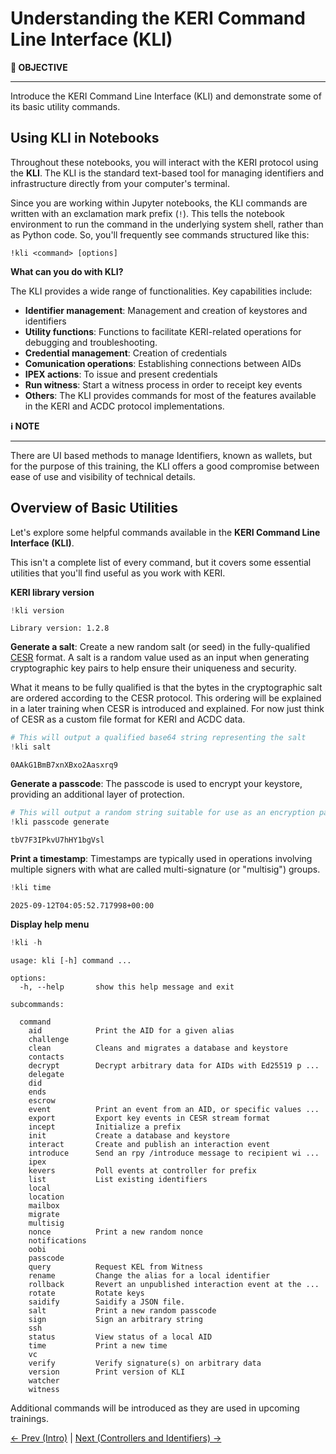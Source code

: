 # Understanding the KERI Command Line Interface (KLI)

<div class="alert alert-primary">
  <b>🎯 OBJECTIVE</b><hr>
Introduce the KERI Command Line Interface (KLI) and demonstrate some of its basic utility commands.
</div>

## Using KLI in Notebooks

Throughout these notebooks, you will interact with the KERI protocol using the **KLI**. The KLI is the standard text-based tool for managing identifiers and infrastructure directly from your computer's terminal. 

Since you are working within Jupyter notebooks, the KLI commands are written with an exclamation mark prefix (`!`). This tells the notebook environment to run the command in the underlying system shell, rather than as Python code. So, you'll frequently see commands structured like this:

`!kli <command> [options]`  

**What can you do with KLI?**

The KLI provides a wide range of functionalities. Key capabilities include:
- **Identifier management**: Management and creation of keystores and identifiers
- **Utility functions**: Functions to facilitate KERI-related operations for debugging and troubleshooting.
- **Credential management**: Creation of credentials
- **Comunication operations**: Establishing connections between AIDs
- **IPEX actions**: To issue and present credentials
- **Run witness**: Start a witness process in order to receipt key events
- **Others**: The KLI provides commands for most of the features available in the KERI and ACDC protocol implementations.



<div class="alert alert-info">
  <b>ℹ️ NOTE</b><hr>
    There are UI based methods to manage Identifiers, known as wallets, but for the purpose of this training, the KLI offers a good compromise between ease of use and visibility of technical details. 
</div>

## Overview of Basic Utilities

Let's explore some helpful commands available in the **KERI Command Line Interface (KLI)**.

This isn't a complete list of every command, but it covers some essential utilities that you'll find useful as you work with KERI.

**KERI library version**


```python
!kli version
```

    Library version: 1.2.8


**Generate a salt**: Create a new random salt (or seed) in the fully-qualified [CESR](https://trustoverip.github.io/tswg-cesr-specification/) format. A salt is a random value used as an input when generating cryptographic key pairs to help ensure their uniqueness and security.

What it means to be fully qualified is that the bytes in the cryptographic salt are ordered according to the CESR protocol. This ordering will be explained in a later training when CESR is introduced and explained. For now just think of CESR as a custom file format for KERI and ACDC data.


```python
# This will output a qualified base64 string representing the salt
!kli salt
```

    0AAkG1BmB7xnXBxo2Aasxrq9


**Generate a passcode**: The passcode is used to encrypt your keystore, providing an additional layer of protection.


```python
# This will output a random string suitable for use as an encryption passcode
!kli passcode generate
```

    tbV7F3IPkvU7hHY1bgVsl


**Print a timestamp**: Timestamps are typically used in operations involving multiple signers with what are called multi-signature (or "multisig") groups.


```python
!kli time
```

    2025-09-12T04:05:52.717998+00:00


**Display help menu**


```python
!kli -h
```

    usage: kli [-h] command ...
    
    options:
      -h, --help       show this help message and exit
    
    subcommands:
    
      command
        aid            Print the AID for a given alias
        challenge
        clean          Cleans and migrates a database and keystore
        contacts
        decrypt        Decrypt arbitrary data for AIDs with Ed25519 p ...
        delegate
        did
        ends
        escrow
        event          Print an event from an AID, or specific values ...
        export         Export key events in CESR stream format
        incept         Initialize a prefix
        init           Create a database and keystore
        interact       Create and publish an interaction event
        introduce      Send an rpy /introduce message to recipient wi ...
        ipex
        kevers         Poll events at controller for prefix
        list           List existing identifiers
        local
        location
        mailbox
        migrate
        multisig
        nonce          Print a new random nonce
        notifications
        oobi
        passcode
        query          Request KEL from Witness
        rename         Change the alias for a local identifier
        rollback       Revert an unpublished interaction event at the ...
        rotate         Rotate keys
        saidify        Saidify a JSON file.
        salt           Print a new random passcode
        sign           Sign an arbitrary string
        ssh
        status         View status of a local AID
        time           Print a new time
        vc
        verify         Verify signature(s) on arbitrary data
        version        Print version of KLI
        watcher
        witness


Additional commands will be introduced as they are used in upcoming trainings.

[<- Prev (Intro)](101_07_Introduction_to-KERI_ACDC_and_vLEI.ipynb) | [Next (Controllers and Identifiers) ->](101_15_Controllers_and_Identifiers.ipynb)
